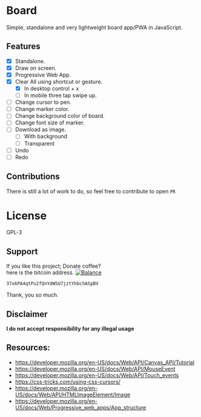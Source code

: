 # Board
Simple, standalone and very lightweight board app/PWA in JavaScript.

## Features
- [x] Standalone.
- [x] Draw on screen.
- [x] Progressive Web App.
- [x] Clear All using shortcut or gesture.
    - [x] In desktop control + x
    - [ ] In mobile three tap swipe up.
- [ ] Change cursor to pen.
- [ ] Change marker color.
- [ ] Change background color of board.
- [ ] Change font size of marker.
- [ ] Download as image.
    - [ ] With background 
    - [ ] Transparent
- [ ] Undo
- [ ] Redo

## Contributions  
There is still a lot of work to do, so feel free to contribute to open `PR`  

# License
GPL-3

## Support
If you like this project; Donate coffee?  
here is the bitcoin address.
[![Balance](https://img.balancebadge.io/btc/37x6PA4qtPu2fQnYdW5U7jztYhbchASpBV.svg)](https://img.balancebadge.io/btc/37x6PA4qtPu2fQnYdW5U7jztYhbchASpBV.svg)

   ```37x6PA4qtPu2fQnYdW5U7jztYhbchASpBV```  
  
Thank, you so much.

## Disclaimer
**I do not accept responsibility for any illegal usage**

## Resources:
- https://developer.mozilla.org/en-US/docs/Web/API/Canvas_API/Tutorial
- https://developer.mozilla.org/en-US/docs/Web/API/MouseEvent
- https://developer.mozilla.org/en-US/docs/Web/API/Touch_events
- https://css-tricks.com/using-css-cursors/
- https://developer.mozilla.org/en-US/docs/Web/API/HTMLImageElement/Image
- https://developer.mozilla.org/en-US/docs/Web/Progressive_web_apps/App_structure